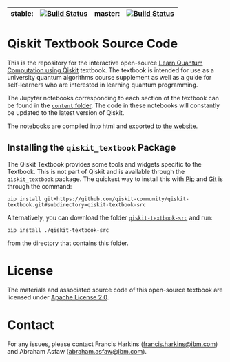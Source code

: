 
| stable: | [![Build Status](https://travis-ci.com/qiskit-community/qiskit-textbook.svg?branch=stable)](https://travis-ci.com/qiskit-community/qiskit-textbook) | master: | [![Build Status](https://travis-ci.com/qiskit-community/qiskit-textbook.svg?branch=master)](https://travis-ci.com/qiskit-community/qiskit-textbook) |
|---|---|---|---|

# Qiskit Textbook Source Code

This is the repository for the interactive open-source [Learn Quantum Computation using Qiskit](http://community.qiskit.org/textbook) textbook. The textbook is intended for use as a university quantum algorithms course supplement as well as a guide for self-learners who are interested in learning quantum programming.

The Jupyter notebooks corresponding to each section of the textbook can be found in the [`content` folder](content/). The code in these notebooks will constantly be updated to the latest version of Qiskit.

The notebooks are compiled into html and exported to [the website](http://community.qiskit.org/textbook).

## Installing the `qiskit_textbook` Package

The Qiskit Textbook provides some tools and widgets specific to the Textbook. This is not part of Qiskit and is available through the `qiskit_textbook` package. The quickest way to install this with [Pip](https://pypi.org/project/pip/) and [Git](https://git-scm.com/) is through the command:

```pip install git+https://github.com/qiskit-community/qiskit-textbook.git#subdirectory=qiskit-textbook-src```

Alternatively, you can download the folder [`qiskit-textbook-src`](qiskit-textbook-src) and run:

```pip install ./qiskit-textbook-src``` 

from the directory that contains this folder.

# License
The materials and associated source code of this open-source textbook are licensed under [Apache License 2.0](http://github.com/qiskit-community/qiskit-textbook/blob/master/LICENSE.txt).

# Contact
For any issues, please contact Francis Harkins (francis.harkins@ibm.com) and Abraham Asfaw (abraham.asfaw@ibm.com).
